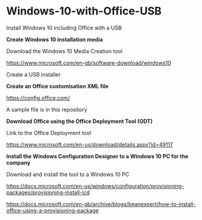 # Windows-10-with-Office-USB
Install Windows 10 including Office with a USB


**Create Windows 10 installation media**

Download the Windows 10 Media Creation tool

https://www.microsoft.com/en-gb/software-download/windows10

Create a USB installer



**Create an Office customisation XML file**

https://config.office.com/

A sample file is in this repository



**Download Office using the Office Deployment Tool (ODT)**

Link to the Office Deployment tool

https://www.microsoft.com/en-us/download/details.aspx?id=49117



**Install the Windows Configuration Designer to a Windows 10 PC for the company**

Download and install the tool to a Windows 10 PC

https://docs.microsoft.com/en-us/windows/configuration/provisioning-packages/provisioning-install-icd



https://docs.microsoft.com/en-gb/archive/blogs/beanexpert/how-to-install-office-using-a-provisioning-package

